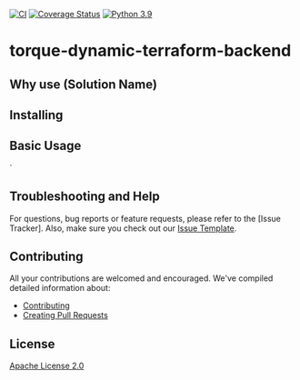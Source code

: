 [![CI](https://github.com/github/docs/actions/workflows/main.yml/badge.svg?branch=master)](https://github.com/QualiSystemsLab/torque-dynamic-terraform-backend/actions/workflows/ci.yml)
[![Coverage Status](https://coveralls.io/repos/github/QualiSystemsLab/torque-dynamic-terraform-backend/badge.svg?branch=master)](https://coveralls.io/github/QualiSystemsLab/torque-dynamic-terraform-backend?branch=master)
[![Python 3.9](https://img.shields.io/badge/python-3.9-blue.svg)](https://www.python.org/downloads/release/python/)

# torque-dynamic-terraform-backend


## Why use (Solution Name)


## Installing


## Basic Usage

`

## Troubleshooting and Help

For questions, bug reports or feature requests, please refer to the [Issue Tracker]. Also, make sure you check out our [Issue Template](.github/issue_template.md).

## Contributing


All your contributions are welcomed and encouraged.  We've compiled detailed information about:

* [Contributing](.github/contributing.md)
* [Creating Pull Requests](.github/pull_request_template.md)


## License
[Apache License 2.0](https://github.com/QualiSystems/torque-dynamic-terraform-backend/blob/master/LICENSE)
